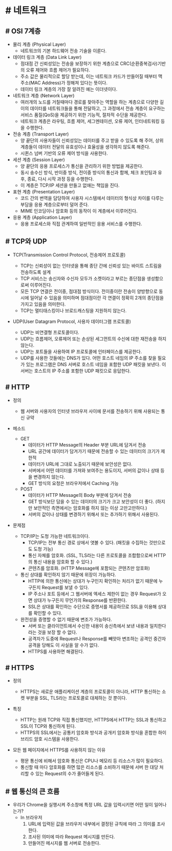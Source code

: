 # # 네트워크

## # OSI 7계층

* 물리 계층 (Physical Layer)
    * 네트워크의 기본 하드웨어 전송 기술을 이룬다.
* 데이터 링크 계층 (Data Link Layer)
    * 점대점 간 신뢰성있는 전송을 보장하기 위한 계층으로 CRC(순환중복검사)기반의 오류 제어와 흐름 제어가 필요하다.
    * 주소 값은 물리적으로 할당 받는데, 이는 네트워크 카드가 만들어질 때부터 맥 주소(MAC Address)가 정해져 있다는 뜻이다.
    * 데이터 링크 계층의 가장 잘 알려진 예는 이더넷이다.
* 네트워크 계층 (Network Layer)
    * 여러개의 노드를 거칠때마다 경로를 찾아주는 역할을 하는 계층으로 다양한 길이의 데이터를 네트워크들을 통해 전달하고, 그 과정에서 전송 계층이 요구하는 서비스 품질(QoS)을 제공하기 위한 기능적, 절차적 수단을 제공한다.
    * 네트워크 계층은 라우팅, 흐름 제어, 세그멘테이션, 오류 제어, 인터네트워킹 등을 수행한다.
* 전송 계층 (Transport Layer)
    * 양 끝단의 사용자들이 신뢰성있는 데이터를 주고 받을 수 있도록 해 주어, 상위 계층들이 데이터 전달의 유효성이나 효율성을 생각하지 않도록 해준다.
    * 시퀸스 넘버 기반의 오류 제어 방식을 사용한다.
* 세션 계층 (Session Layer)
    * 양 끝단의 응용 프로세스가 통신을 관리하기 위한 방법을 제공한다.
    * 동시 송수신 방식, 반이중 방식, 전이중 방식의 통신과 함께, 체크 포인팅과 유후, 종료, 다시 시작 과정 등을 수행한다.
    * 이 계층은 TCP/IP 세션을 만들고 없애는 책임을 진다.
* 표현 계층 (Presentation Layer)
    * 코드 간의 번역을 담당하여 사용자 시스템에서 데이터의 형식상 차이를 다루는 부담을 응용 계층으로부터 덜어 준다.
    * MIME 인코딩이나 암호화 등의 동작이 이 계층에서 이루어진다.
* 응용 계층 (Application Layer)
    * 응용 프로세스와 직접 관계하여 일반적인 응용 서비스를 수행한다.

## # TCP와 UDP

* TCP(Transmission Control Protocol, 전송제어 프로토콜)
	* TCP는 신뢰성이 없는 인터넷을 통해 종단 간에 신뢰성 있는 바이트 스트림을 전송하도록 설계
	* TCP 서비스는 송신자와 수신자 모두가 소켓이라고 부르는 종단점을 생성함으로써 이루어진다.
	* 모든 TCP 연결은 전이중, 점대점 방식이다. 전이중이란 전송이 양방향으로 동시에 일어날 수 있음을 의미하며 점대점이란 각 연결이 정확히 2개의 종단점을 가지고 있음을 의미한다.
	* TCP는 멀티태스킹이나 브로드캐스팅을 지원하지 않는다.

* UDP(User Datagram Protocol, 사용자 데이터그램 프로토콜)
	* UDP는 비연결형 프로토콜이다.
	* UDP는 흐름제어, 오류제어 또는 손상된 세그먼트의 수신에 대한 재전송을 하지 않는다.
	* UDP는 포트들을 사용하여 IP 프로토콜에 인터페이스를 제공한다.
	* UDP를 사용한 것들에는 DNS가 있다. 어떤 호스트 네임의 IP 주소를 찾을 필요가 있는 프로그램은 DNS 서버로 호스트 네임을 포함한 UDP 패킷을 보낸다. 이 서버는 호스트의 IP 주소를 포함한 UDP 패킷으로 응답한다.


## # HTTP

* 정의
	* 웹 서버와 사용자의 인터넷 브라우저 사이에 문서를 전송하기 위해 사용되는 통신 규약

* 메소드
	* GET
		* 데이터가 HTTP Message의 Header 부분 URL에 담겨서 전송
		* URL 공간에 데이터가 담겨가기 때문에 전송할 수 있는 데이터의 크기가 제한적
		* 데이터가 URL에 그대로 노출되기 때문에 보안성은 없다.
		* 서버에서 어떤 데이터를 가져와 보여주는 용도이지, 서버의 값이나 상태 등을 변경하지 않는다.
		* GET 방식의 요청은 브라우저에서 Caching 가능
	* POST
		* 데이터가 HTTP Message의 Body 부분에 담겨서 전송
		* GET 방식보단 담을 수 있는 데이터의 크기가 크고 보안성이 더 좋다. (하지만 보안적인 측면에서는 암호화를 하지 않는 이상 고만고만하다.)
		* 서버의 값이나 상태를 변경하기 위해서 또는 추가하기 위해서 사용된다.

* 문제점
	* TCP/IP는 도청 가능한 네트워크이다.
		* TCP/IP는 전부 통신 경로 상에서 엿볼 수 있다. (패킷을 수집하는 것만으로도 도청 가능)
		* 통신 자체를 암호화. (SSL, TLS라는 다른 프로토콜을 조합함으로써 HTTP의 통신 내용을 암호화 할 수 있다.)
		* 콘텐츠를 암호화. (HTTP Message에 포함되는 콘텐츠만 암호화)
	* 통신 상대를 확인하지 않기 때문에 위장이 가능하다.
		* HTTP에 의한 통신에는 상대가 누구인지 확인하는 처리가 없기 때문에 누구든지 Request를 보낼 수 있다.
		* IP 주소나 포트 등에서 그 웹서버에 엑세스 제한이 없는 경우 Request가 오면 상대가 누구든지 무언가의 Response를 반환한다.
		* SSL은 상대를 확인하는 수단으로 증명서를 제공하므로 SSL을 이용해 상대를 확인할 수 있다.
	* 완전성을 증명할 수 없기 때문에 변조가 가능하다.
		* 서버 또는 클라이언트에서 수신한 내용이 송신측에서 보낸 내용과 일치한다라는 것을 보장 할 수 없다.
		* 공격자가 도중에 Request나 Response를 빼앗아 변조하는 공격인 중간자 공격을 당해도 이 사실을 알 수가 없다.
		* HTTPS를 사용하면 해결된다.


## # HTTPS

* 정의
	* HTTPS는 새로운 애플리케이션	계층의 프로토콜이 아니라, HTTP 통신하는 소켓 부분을 SSL, TLS라는 프로토콜로 대체하는 것 뿐이다.

* 특징
	* HTTP는 원래 TCP와 직접 통신했지만, HTTPS에서 HTTP는 SSL과 통신하고 SSL이 TCP와 통신하게 된다.
	* HTTPS의 SSL에서는 공통키 암호화 방식과 공개키 암호화 방식을 혼합한 하이브리드 암호 시스템을 사용한다.

* 모든 웹 페이지에서 HTTPS를 사용하지 않는 이유
	* 평문 통신에 비해서 암호화 통신은 CPU나 메모리 등 리소스가 많이 필요하다.
	* 통신할 때 마다 암호화를 하면 많은 리소스를 소비하기 때문에 서버 한 대당 처리할 수 있는 Request의 수가 줄어들게 된다.

## # 웹 통신의 큰 흐름

* 우리가 Chrome을 실행시켜 주소창에 특정 URL 값을 입력시키면 어떤 일이 일어나는가?
	* In 브라우저
		1. URL에 입력된 값을 브라우저 내부에서 결정된 규칙에 따라 그 의미를 조사한다.
		2. 조사된 의미에 따라 Request 메시지를 만든다.
		3. 만들어진 메시지를 웹 서버로 전송한다.

 	
